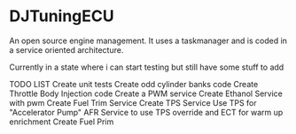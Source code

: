 # DJTuningECU

An open source engine management. It uses a taskmanager and is coded in a service oriented architecture.

Currently in a state where i can start testing but still have some stuff to add

TODO LIST
Create unit tests
Create odd cylinder banks code
Create Throttle Body Injection code
Create a PWM service
Create Ethanol Service with pwm
Create Fuel Trim Service
Create TPS Service
Use TPS for "Accelerator Pump"
AFR Service to use TPS override and ECT for warm up enrichment
Create Fuel Prim
